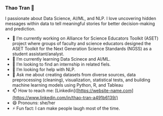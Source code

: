 ### Thao Tran 👋

I passionate about Data Science, AI/ML, and NLP. I love uncovering hidden messages within data to tell meaningful stories for better decision-making and prediction. 

- 🔭 I’m currently working on Alliance for Science Educators Toolkit (ASET) project where groups of faculty and science educators designed the ASET Toolkit for the Next Generation Science Standards (NGSS) as a student assistant/analyst.
- 🌱 I’m currently learning Data Scinece and AI/ML.
- 👯 I’m looking to find an internship in related fiels. 
- 🤔 I’m looking for help with NLP.
- 💬 Ask me about creating datasets from diverse sources, data preprocessing (cleaning), visualization, statistical tests, and building machine learning models using Python, R, and Tableau
- 📫 How to reach me: [Linkedin]([https://website-name.com](https://www.linkedin.com/in/thao-tran-a491b6139/)
- 😄 Pronouns: she/her
- ⚡ Fun fact: I can make people laugh most of the time. 
